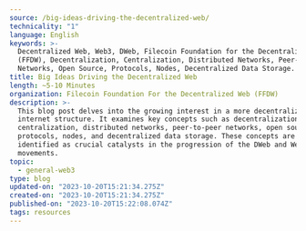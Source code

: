 ```yaml
---
source: /big-ideas-driving-the-decentralized-web/
technicality: "1"
language: English
keywords: >-
  Decentralized Web, Web3, DWeb, Filecoin Foundation for the Decentralized Web
  (FFDW), Decentralization, Centralization, Distributed Networks, Peer-to-Peer
  Networks, Open Source, Protocols, Nodes, Decentralized Data Storage.
title: Big Ideas Driving the Decentralized Web
length: ~5-10 Minutes
organization: Filecoin Foundation For the Decentralized Web (FFDW)
description: >-
  This blog post delves into the growing interest in a more decentralized
  internet structure. It examines key concepts such as decentralization,
  centralization, distributed networks, peer-to-peer networks, open source,
  protocols, nodes, and decentralized data storage. These concepts are
  identified as crucial catalysts in the progression of the DWeb and Web3
  movements.
topic:
  - general-web3
type: blog
updated-on: "2023-10-20T15:21:34.275Z"
created-on: "2023-10-20T15:21:34.275Z"
published-on: "2023-10-20T15:22:08.074Z"
tags: resources
---
```

